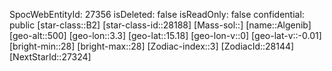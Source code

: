 ﻿---
location: [15.18,3.3,500]
type: Station
tags:
- astro/Star

---
SpocWebEntityId: 27356
isDeleted: false
isReadOnly: false
confidential: public
[star-class::B2]
[star-class-id::28188]
[Mass-sol::]
[name::Algenib]
[geo-alt::500]
[geo-lon::3.3]
[geo-lat::15.18]
[geo-lon-v::0]
[geo-lat-v::-0.01]
[bright-min::28]
[bright-max::28]
[Zodiac-index::3]
[ZodiacId::28144]
[NextStarId::27324]

